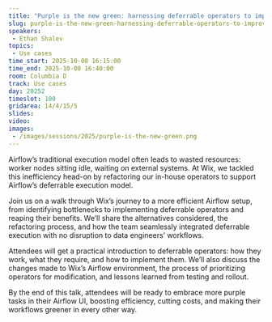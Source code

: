 ```yaml
---
title: "Purple is the new green: harnessing deferrable operators to improve performance & reduce costs"
slug: purple-is-the-new-green-harnessing-deferrable-operators-to-improve-performance-reduce-costs
speakers:
 - Ethan Shalev
topics:
 - Use cases
time_start: 2025-10-08 16:15:00
time_end: 2025-10-08 16:40:00
room: Columbia D
track: Use cases
day: 20252
timeslot: 100
gridarea: 14/4/15/5
slides:
video:
images:
 - /images/sessions/2025/purple-is-the-new-green.png
---
```


Airflow’s traditional execution model often leads to wasted resources: worker nodes sitting idle, waiting on external systems. At Wix, we tackled this inefficiency head-on by refactoring our in-house operators to support Airflow’s deferrable execution model.

Join us on a walk through Wix’s journey to a more efficient Airflow setup, from identifying bottlenecks to implementing deferrable operators and reaping their benefits. We’ll share the alternatives considered, the refactoring process, and how the team seamlessly integrated deferrable execution with no disruption to data engineers’ workflows.

Attendees will get a practical introduction to deferrable operators: how they work, what they require, and how to implement them. We’ll also discuss the changes made to Wix’s Airflow environment, the process of prioritizing operators for modification, and lessons learned from testing and rollout.

By the end of this talk, attendees will be ready to embrace more purple tasks in their Airflow UI, boosting efficiency, cutting costs, and making their workflows greener in every other way.
